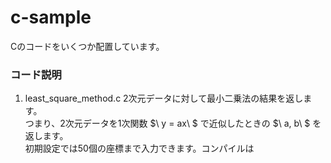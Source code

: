 # c-sample
Cのコードをいくつか配置しています。
### コード説明
1. least_square_method.c
   2次元データに対して最小二乗法の結果を返します。  
   つまり、2次元データを1次関数 $\ y = ax\ $ で近似したときの $\ a, b\ $ を返します。  
   初期設定では50個の座標まで入力できます。コンパイルは
